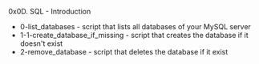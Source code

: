 0x0D. SQL - Introduction

* 0-list_databases - script that lists all databases of your MySQL server
* 1-1-create_database_if_missing - script that creates the database if it doesn't exist
* 2-remove_database - script that deletes the database if it exist

